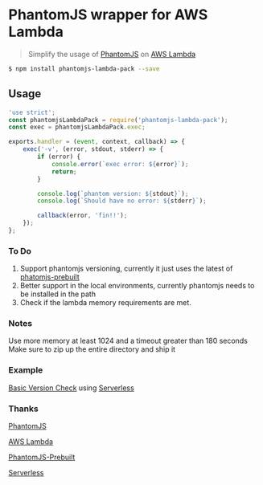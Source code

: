 # PhantomJS wrapper for AWS Lambda
> Simplify the usage of [PhantomJS](http://phantomjs.org/) on [AWS Lambda](https://aws.amazon.com/lambda/)

```bash
$ npm install phantomjs-lambda-pack --save
```

## Usage
```js
'use strict';
const phantomjsLambdaPack = require('phantomjs-lambda-pack');
const exec = phantomjsLambdaPack.exec;

exports.handler = (event, context, callback) => {
    exec('-v', (error, stdout, stderr) => {
        if (error) {
            console.error(`exec error: ${error}`);
            return;
        }

        console.log(`phantom version: ${stdout}`);
        console.log(`Should have no error: ${stderr}`);

        callback(error, 'fin!!');
    });
};
```
### To Do
1. Support phantomjs versioning, currently it just uses the latest of [phatomjs-prebuilt](https://www.npmjs.com/package/phantomjs-prebuilt)
1. Better support in the local environments, currently phantomjs needs to be installed in the path
1. Check if the lambda memory requirements are met.

### Notes
Use more memory at least 1024 and a timeout greater than 180 seconds
Make sure to zip up the entire directory and ship it

### Example
[Basic Version Check](https://github.com/justengland/phantomjs-lambda-pack/tree/master/example) using [Serverless](http://serverless.com/)

### Thanks
[PhantomJS](http://phantomjs.org/)

[AWS Lambda](https://aws.amazon.com/lambda/)

[PhantomJS-Prebuilt](https://github.com/Medium/phantomjs)

[Serverless](http://serverless.com/)


